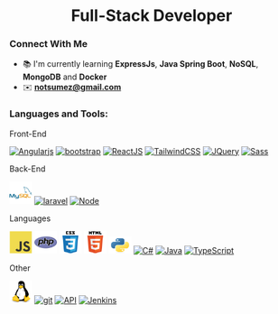 <h1 align="center">Full-Stack Developer</h1>

<h3>Connect With Me</h3>

- 📚 I'm currently learning **ExpressJs**, **Java Spring Boot**, **NoSQL**, **MongoDB** and **Docker**
- ✉️ **notsumez@gmail.com**

<h3 align="left">Languages and Tools:</h3>
Front-End
<p align="left">  
<a href="https://angular.dev" target="_blank" rel="noreferrer"> <img src="https://angular.io/assets/images/logos/angular/angular.svg" alt="Angularjs" width="40" height="40"/></a> 
<a href="https://getbootstrap.com" target="_blank" rel="noreferrer"> <img src="https://www.svgrepo.com/show/303293/bootstrap-4-logo.svg" alt="bootstrap" width="40" height="40"/></a> 
<a href="https://www.svgrepo.com/svg/452092/react" target="_blank" rel="noreferrer"> <img src="https://www.svgrepo.com/show/452092/react.svg" alt="ReactJS" width="40" height="40"/></a> 
<a href="https://tailwindcss.com" target="_blank" rel="noreferrer"> <img src="https://github.com/Notsumez/Notsumez/assets/112133823/88cd5e56-1b92-4144-99c9-b9dd97299986" alt="TailwindCSS" width="40" height="40"/></a> 
<a href="https://jquery.com" target="_blank" rel="noreferrer"> <img src="https://cdn.icon-icons.com/icons2/2415/PNG/512/jquery_plain_wordmark_logo_icon_146445.png" alt="JQuery" width="40" height="40"/></a>
<a href="https://sass-lang.com" target="_blank" rel="noreferrer"> <img src="https://upload.wikimedia.org/wikipedia/commons/9/96/Sass_Logo_Color.svg" alt="Sass" width="40" height="40"/></a>
</p>
Back-End
<p align="left"> 
  <a href="https://www.mysql.com" target="_blank" rel="noreferrer"> <img src="https://raw.githubusercontent.com/devicons/devicon/master/icons/mysql/mysql-original-wordmark.svg"    
  alt="mysql" width="40" height="40"/></a> 
  <a href="https://laravel.com" target="_blank" rel="noreferrer"> <img src="https://www.svgrepo.com/show/353985/laravel.svg"    
  alt="laravel" width="40" height="40"/></a> 
  <a href="https://www.svgrepo.com/svg/355140/node" target="_blank" rel="noreferrer"> <img src="https://www.svgrepo.com/show/355140/node.svg" alt="Node" width="40" height="40"/></a>
</p>
Languages
<p align="left"><a href="https://developer.mozilla.org/en-US/docs/Web/JavaScript" target="_blank" rel="noreferrer"> <img src="https://raw.githubusercontent.com/devicons/devicon/master/icons/javascript/javascript-original.svg" alt="javascript" width="40" height="40"/></a>  
<a href="https://www.php.net" target="_blank" rel="noreferrer"> <img src="https://raw.githubusercontent.com/devicons/devicon/master/icons/php/php-original.svg" alt="php" width="40" height="40"/></a>
<a href="https://www.w3schools.com/css/" target="_blank" rel="noreferrer"> <img src="https://raw.githubusercontent.com/devicons/devicon/master/icons/css3/css3-original-wordmark.svg" alt="css3" width="40" height="40"/></a>
<a href="https://www.w3.org/html/" target="_blank" rel="noreferrer"> <img src="https://raw.githubusercontent.com/devicons/devicon/master/icons/html5/html5-original-wordmark.svg" alt="html5" width="40" height="40"/></a>
<a href="https://www.python.org" target="_blank" rel="noreferrer"> <img src="https://raw.githubusercontent.com/devicons/devicon/master/icons/python/python-original.svg" alt="Python" height="30" width="40"></a>
<a href="https://dotnet.microsoft.com/pt-br/learn/csharp" target="_blank" rel="noreferrer"> <img src="https://www.svgrepo.com/show/353622/c-sharp.svg" alt="C#" width="40" height="40"/></a>
<a href="https://www.java.com" target="_blank" rel="noreferrer"> <img src="https://cdn.iconscout.com/icon/free/png-256/free-java-60-1174953.png?f=webp" alt="Java" width="40" height="40"/></a>
<a href="https://www.typescriptlang.org" target="_blank" rel="noreferrer"> <img src="https://titrias.com/files/2022/04/typescript.png" alt="TypeScript" width="40" height="40"/></a>
</p>
Other
<p align="left">
<a href="https://www.linux.org/" target="_blank" rel="noreferrer"> <img src="https://raw.githubusercontent.com/devicons/devicon/master/icons/linux/linux-original.svg" alt="linux" width="40" height="40"/></a>
<a href="https://git-scm.com/" target="_blank" rel="noreferrer"> <img src="https://www.vectorlogo.zone/logos/git-scm/git-scm-icon.svg" alt="git" width="40" height="40"/></a>
<a href="https://www.redhat.com/pt-br/topics/api/what-is-a-rest-api" target="_blank" rel="noreferrer"> <img src="https://www.svgrepo.com/show/375531/api.svg" alt="API" width="40" height="40"/></a>
<a href="https://www.jenkins.io" target="_blank" rel="noreferrer"> <img src="https://www.svgrepo.com/show/353929/jenkins.svg" alt="Jenkins" width="40" height="40"/></a>
</p>

